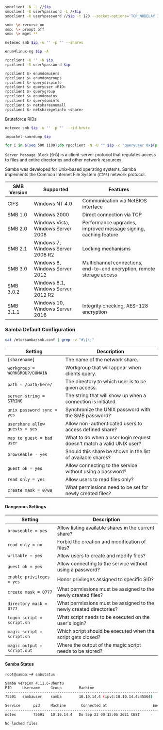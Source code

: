 ```bash
smbclient -N -L //$ip
smbclient -U user%password -L //$ip
smbclient -U user%password //$ip -t 120 --socket-options='TCP_NODELAY IPTOS_LOWDELAY SO_KEEPALIVE SO_RCVBUF=131072 SO_SNDBUF=131072'

smb: \> recurse on
smb: \> prompt off
smb: \> mget **

netexec smb $ip -u '' -p '' --shares

enum4linux-ng $ip -A
```

```bash
rpcclient -U '' -N $ip 
rpcclient -U user%password $ip

rpcclient $> enumdomusers
rpcclient $> enumdomgroups
rpcclient $> querydispinfo 
rpcclient $> queryuser <RID>
rpcclient $> querygroup
rpcclient $> enumdomains
rpcclient $> querydominfo
rpcclient $> netshareenumall
rpcclient $> netsharegetinfo <share>
```

Bruteforce RIDs
```bash
netexec smb $ip -u '' -p '' --rid-brute

impacket-samrdump $ip

for i in $(seq 500 1100);do rpcclient -N -U "" $ip -c "queryuser 0x$(printf '%x\n' $i)" | grep "User Name\|user_rid\|group_rid" && echo "";done
```

`Server Message Block` (`SMB`) is a client-server protocol that regulates access to files and entire directories and other network resources.

Samba was developed for Unix-based operating systems. Samba implements the Common Internet File System (`CIFS`) network protocol.

|**SMB Version**|**Supported**|**Features**|
|---|---|---|
|CIFS|Windows NT 4.0|Communication via NetBIOS interface|
|SMB 1.0|Windows 2000|Direct connection via TCP|
|SMB 2.0|Windows Vista, Windows Server 2008|Performance upgrades, improved message signing, caching feature|
|SMB 2.1|Windows 7, Windows Server 2008 R2|Locking mechanisms|
|SMB 3.0|Windows 8, Windows Server 2012|Multichannel connections, end-to-end encryption, remote storage access|
|SMB 3.0.2|Windows 8.1, Windows Server 2012 R2||
|SMB 3.1.1|Windows 10, Windows Server 2016|Integrity checking, AES-128 encryption|
### Samba Default Configuration

```bash
cat /etc/samba/smb.conf | grep -v "#\|\;" 
```

|**Setting**|**Description**|
|---|---|
|`[sharename]`|The name of the network share.|
|`workgroup = WORKGROUP/DOMAIN`|Workgroup that will appear when clients query.|
|`path = /path/here/`|The directory to which user is to be given access.|
|`server string = STRING`|The string that will show up when a connection is initiated.|
|`unix password sync = yes`|Synchronize the UNIX password with the SMB password?|
|`usershare allow guests = yes`|Allow non-authenticated users to access defined share?|
|`map to guest = bad user`|What to do when a user login request doesn't match a valid UNIX user?|
|`browseable = yes`|Should this share be shown in the list of available shares?|
|`guest ok = yes`|Allow connecting to the service without using a password?|
|`read only = yes`|Allow users to read files only?|
|`create mask = 0700`|What permissions need to be set for newly created files?|
#### Dangerous Settings
|**Setting**|**Description**|
|---|---|
|`browseable = yes`|Allow listing available shares in the current share?|
|`read only = no`|Forbid the creation and modification of files?|
|`writable = yes`|Allow users to create and modify files?|
|`guest ok = yes`|Allow connecting to the service without using a password?|
|`enable privileges = yes`|Honor privileges assigned to specific SID?|
|`create mask = 0777`|What permissions must be assigned to the newly created files?|
|`directory mask = 0777`|What permissions must be assigned to the newly created directories?|
|`logon script = script.sh`|What script needs to be executed on the user's login?|
|`magic script = script.sh`|Which script should be executed when the script gets closed?|
|`magic output = script.out`|Where the output of the magic script needs to be stored?|
#### Samba Status
```bash
root@samba:~# smbstatus

Samba version 4.11.6-Ubuntu
PID     Username     Group        Machine                                   Protocol Version  Encryption           Signing              
----------------------------------------------------------------------------------------------------------------------------------------
75691   sambauser    samba        10.10.14.4 (ipv4:10.10.14.4:45564)      SMB3_11           -                    -                    

Service      pid     Machine       Connected at                     Encryption   Signing     
---------------------------------------------------------------------------------------------
notes        75691   10.10.14.4   Do Sep 23 00:12:06 2021 CEST     -            -           

No locked files
```